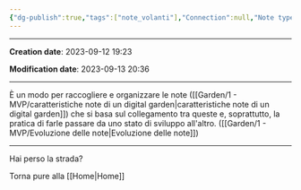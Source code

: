 ```yaml
---
{"dg-publish":true,"tags":["note_volanti"],"Connection":null,"Note type":null,"permalink":"/garden/1-mvp/digital-garden/","dgPassFrontmatter":true}
---
```


---

**Creation date**: 2023-09-12 19:23 

**Modification date**: 2023-09-13 20:36

---

È un modo per raccogliere e organizzare le note ([[Garden/1 - MVP/caratteristiche note di un digital garden\|caratteristiche note di un digital garden]]) che si basa sul collegamento tra queste e, soprattutto, la pratica di farle passare da uno stato di sviluppo all'altro. ([[Garden/1 - MVP/Evoluzione delle note\|Evoluzione delle note]])





---

Hai perso la strada?

Torna pure alla [[Home\|Home]]